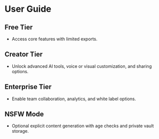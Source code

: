 # User Guide

## Free Tier
- Access core features with limited exports.

## Creator Tier
- Unlock advanced AI tools, voice or visual customization, and sharing options.

## Enterprise Tier
- Enable team collaboration, analytics, and white label options.

## NSFW Mode
- Optional explicit content generation with age checks and private vault storage.

